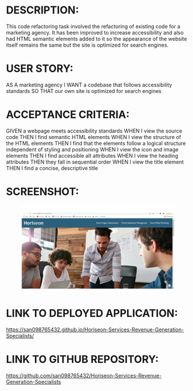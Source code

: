 # DESCRIPTION:

This code refactoring task involved the refactoring of existing code for a marketing agency. It has been improved to increase accessibility and also had HTML semantic elements added to it so the appearance of the website itself remains the same but the site is optimized for search engines.


# USER STORY:

AS A marketing agency
I WANT a codebase that follows accessibility standards
SO THAT our own site is optimized for search engines


# ACCEPTANCE CRITERIA:

GIVEN a webpage meets accessibility standards
WHEN I view the source code
THEN I find semantic HTML elements
WHEN I view the structure of the HTML elements
THEN I find that the elements follow a logical structure independent of styling and positioning
WHEN I view the icon and image elements
THEN I find accessible alt attributes
WHEN I view the heading attributes
THEN they fall in sequential order
WHEN I view the title element
THEN I find a concise, descriptive title


# SCREENSHOT:

<figure>
<img src="./assets/images/SCREENSHOT.png">
</figure>





# LINK TO DEPLOYED APPLICATION:
https://san098765432.github.io/Horiseon-Services-Revenue-Generation-Specialists/ 


# LINK TO GITHUB REPOSITORY:
https://github.com/san098765432/Horiseon-Services-Revenue-Generation-Specialists 